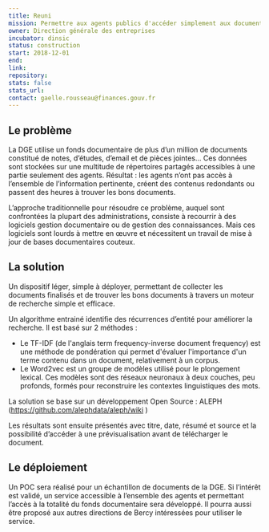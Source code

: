 ```yaml
---
title: Reuni
mission: Permettre aux agents publics d'accéder simplement aux documents qu'ils recherchent
owner: Direction générale des entreprises
incubator: dinsic 
status: construction
start: 2018-12-01 
end: 
link: 
repository: 
stats: false 
stats_url: 
contact: gaelle.rousseau@finances.gouv.fr
---
```


## Le problème

La DGE utilise un fonds documentaire de plus d’un million de documents constitué de notes, d’études, d’email et de pièces jointes… Ces données sont stockées sur une multitude de répertoires partagés accessibles à une partie seulement des agents. Résultat : les agents n’ont pas accès à l’ensemble de l’information pertinente, créent des contenus redondants ou passent des heures à trouver les bons documents.

L’approche traditionnelle pour résoudre ce problème, auquel sont confrontées la plupart des administrations, consiste à recourrir à des logiciels gestion documentaire ou de gestion des connaissances. Mais ces logiciels sont lourds à mettre en œuvre et nécessitent un travail de mise à jour de bases documentaires couteux.

## La solution

Un dispositif léger, simple à déployer, permettant de collecter les documents finalisés et de trouver les bons documents à travers un moteur de recherche simple et efficace.

Un algorithme entrainé identifie des récurrences d’entité pour améliorer la recherche. Il est basé sur 2 méthodes :

- Le TF-IDF (de l'anglais term frequency-inverse document frequency) est une méthode de pondération qui permet d'évaluer l'importance d'un terme contenu dans un document, relativement à un corpus. 
- Le Word2vec est un groupe de modèles utilisé pour le plongement lexical. Ces modèles sont des réseaux neuronaux à deux couches, peu profonds, formés pour reconstruire les contextes linguistiques des mots. 

La solution se base sur un développement Open Source : ALEPH (https://github.com/alephdata/aleph/wiki ) 

Les résultats sont ensuite présentés avec titre, date, résumé et source et la possibilité d’accéder à une prévisualisation avant de télécharger le document.

## Le déploiement

Un POC sera réalisé pour un échantillon de documents de la DGE. Si l’intérêt est validé, un service accessible à l’ensemble des agents et permettant l’accès à la totalité du fonds documentaire sera développé. Il pourra aussi être proposé aux autres directions de Bercy intéressées pour utiliser le service.
